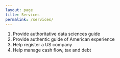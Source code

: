 ```yaml
---
layout: page
title: Services
permalink: /services/
---
```


1. Provide authoritative data sciences guide
2. Provide authentic guide of American experience
3. Help register a US company
4. Help manage cash flow, tax and debt

